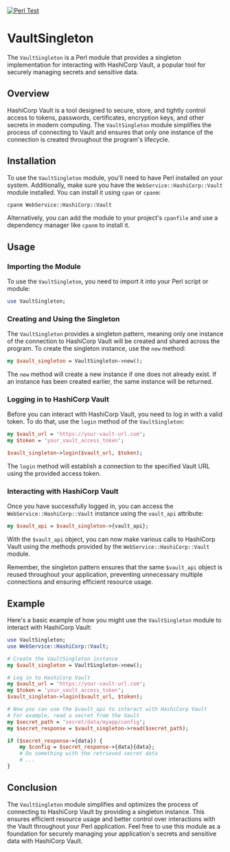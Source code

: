 [![Perl Test](https://github.com/pinkfloydsito/dancer2-example/actions/workflows/perl-test.yml/badge.svg)](https://github.com/pinkfloydsito/dancer2-example/actions/workflows/perl-test.yml)

# VaultSingleton

The `VaultSingleton` is a Perl module that provides a singleton implementation for interacting with HashiCorp Vault, a popular tool for securely managing secrets and sensitive data.

## Overview

HashiCorp Vault is a tool designed to secure, store, and tightly control access to tokens, passwords, certificates, encryption keys, and other secrets in modern computing. The `VaultSingleton` module simplifies the process of connecting to Vault and ensures that only one instance of the connection is created throughout the program's lifecycle.

## Installation

To use the `VaultSingleton` module, you'll need to have Perl installed on your system. Additionally, make sure you have the `WebService::HashiCorp::Vault` module installed. You can install it using `cpan` or `cpanm`:

```bash
cpanm WebService::HashiCorp::Vault
```

Alternatively, you can add the module to your project's `cpanfile` and use a dependency manager like `cpanm` to install it.

## Usage

### Importing the Module

To use the `VaultSingleton`, you need to import it into your Perl script or module:

```perl
use VaultSingleton;
```

### Creating and Using the Singleton

The `VaultSingleton` provides a singleton pattern, meaning only one instance of the connection to HashiCorp Vault will be created and shared across the program. To create the singleton instance, use the `new` method:

```perl
my $vault_singleton = VaultSingleton->new();
```

The `new` method will create a new instance if one does not already exist. If an instance has been created earlier, the same instance will be returned.

### Logging in to HashiCorp Vault

Before you can interact with HashiCorp Vault, you need to log in with a valid token. To do that, use the `login` method of the `VaultSingleton`:

```perl
my $vault_url = 'https://your-vault-url.com';
my $token = 'your_vault_access_token';

$vault_singleton->login($vault_url, $token);
```

The `login` method will establish a connection to the specified Vault URL using the provided access token.

### Interacting with HashiCorp Vault

Once you have successfully logged in, you can access the `WebService::HashiCorp::Vault` instance using the `vault_api` attribute:

```perl
my $vault_api = $vault_singleton->{vault_api};
```

With the `$vault_api` object, you can now make various calls to HashiCorp Vault using the methods provided by the `WebService::HashiCorp::Vault` module.

Remember, the singleton pattern ensures that the same `$vault_api` object is reused throughout your application, preventing unnecessary multiple connections and ensuring efficient resource usage.

## Example

Here's a basic example of how you might use the `VaultSingleton` module to interact with HashiCorp Vault:

```perl
use VaultSingleton;
use WebService::HashiCorp::Vault;

# Create the VaultSingleton instance
my $vault_singleton = VaultSingleton->new();

# Log in to HashiCorp Vault
my $vault_url = 'https://your-vault-url.com';
my $token = 'your_vault_access_token';
$vault_singleton->login($vault_url, $token);

# Now you can use the $vault_api to interact with HashiCorp Vault
# For example, read a secret from the Vault
my $secret_path = 'secret/data/myapp/config';
my $secret_response = $vault_singleton->read($secret_path);

if ($secret_response->{data}) {
    my $config = $secret_response->{data}{data};
    # Do something with the retrieved secret data
    # ...
}
```

## Conclusion

The `VaultSingleton` module simplifies and optimizes the process of connecting to HashiCorp Vault by providing a singleton instance. This ensures efficient resource usage and better control over interactions with the Vault throughout your Perl application. Feel free to use this module as a foundation for securely managing your application's secrets and sensitive data with HashiCorp Vault.
